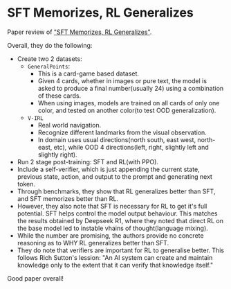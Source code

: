 # SFT Memorizes, RL Generalizes

Paper review of ["SFT Memorizes, RL Generalizes"](https://arxiv.org/abs/2501.17161).

Overall, they do the following:

- Create two 2 datasets:
  - `GeneralPoints`: 
      - This is a card-game based dataset.
      - Given 4 cards, whether in images or pure text, the model is asked to produce a final number(usually 24) using a combination of these cards.
      - When using images, models are trained on all cards of only one color, and tested on another color(to test OOD generalization).
  - `V-IRL`
    - Real world navigation.
    - Recognize different landmarks from the visual observation.
    - In domain uses usual directions(north south, east west, north-east, etc), while OOD 4 directions(left, right, slightly left and slightly right).
- Run 2 stage post-training: SFT and RL(with PPO).
- Include a self-verifier, which is just appending the current state, previous state, action, and output to the prompt and generating next token.
- Through benchmarks, they show that RL generalizes better than SFT, and SFT memorizes better than RL.
- However, they also note that SFT is necessary for RL to get it's full potential. SFT helps control the model output behaviour. This matches the results obtained by Deepseek R1, where they noted that direct RL on the base model led to instable vhains of thought(language mixing).
- While the number are promising, the authors provide no concrete reasoning as to WHY RL generalizes better than SFT.
- They do note that verifiers are important for RL to generalise better. This follows Rich Sutton's lession: "An AI system can create and maintain knowledge only to the extent that it can verify that knowledge itself."

Good paper overall!
